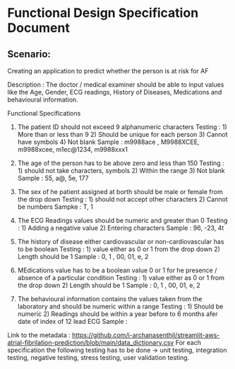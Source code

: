 # Functional Design Specification Document

## Scenario:
Creating an application to predict whether the person is at risk for AF

Description : The doctor / medical examiner should be able to input values like the Age, Gender, ECG readings, History of Diseases, Medications and behavioural information.


Functional Specifications
1) The patient ID should not exceed 9 alphanumeric characters 
Testing : 1) More than or less than 9
          2) Should be unique for each person
          3) Cannot have symbols
          4) Not blank
Sample : m9988ace , M9988XCEE, m9988xcee, m1ec@1234, m9988xxx1

2) The age of the person has to be above zero and less than 150
Testing : 1) should not take characters, symbols
          2) Within the range
          3) Not blank
Sample : 55, a@, 5e, 177

3) The sex of he patient assigned at borth should be male or female from the drop down
Testing : 1) should not accept other characters 
          2) Cannot be numbers 
Sampke : T, 1 

4) The ECG Readings values should be numeric and greater than 0
Testing : 1) Adding a negative value
          2) Entering characters
Sample : 96, -23, 4t

5) The history of disease either cardiovascular or non-cardiovascular has to be boolean
Testing : 1) value either as 0 or 1 from the drop down
          2) Length should be 1
Sample : 0, 1 , 00, 01, e, 2

6) MEdications value has to be a boolean value 0 or 1 for he presence / absence of a particular condition
Testing : 1) value either as 0 or 1 from the drop down
          2) Length should be 1
Sample : 0, 1 , 00, 01, e, 2

7) The behavioural information contains the values taken from the laboratory and should be numeric within a range
Testing : 1) Should be numeric 
          2) Readings should be within a year before to 6 months afer date of index of 12 lead ECG
Sample : 

Link to the metadata : https://github.com/i-archanasenthil/streamlit-aws-atrial-fibrilation-prediction/blob/main/data_dictionary.csv
For each specification the following testing has to be done -> unit testing, integration testing, negative testing, stress testing, user validation testing.
